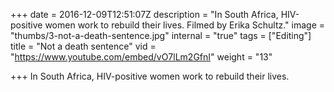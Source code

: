 +++
date = 2016-12-09T12:51:07Z
description = "In South Africa, HIV-positive women work to rebuild their lives. Filmed by Erika Schultz."
image = "thumbs/3-not-a-death-sentence.jpg"
internal = "true"
tags = ["Editing"]
title = "Not a death sentence"
vid = "https://www.youtube.com/embed/vO7lLm2GfnI"
weight = "13"

+++
In South Africa, HIV-positive women work to rebuild their lives.